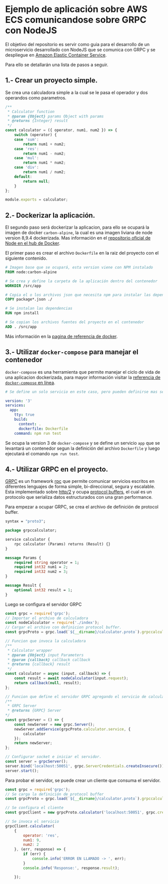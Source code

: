 # Ejemplo de aplicación sobre AWS ECS comunicandose sobre GRPC con NodeJS

El objetivo del repositorio es servir como guia para el desarrollo de un microservicio desarrollado con NodeJS que se comunica con GRPC y se despliegue en [Amazon Elastic Container Service](https://aws.amazon.com/ecs/).

Para ello se detallarán una lista de pasos a seguir.

## 1.- Crear un proyecto simple.
Se crea una calculadora simple a la cual se le pasa el operador y dos operandos como parametros.

```js
/**
 * Calculator function
 * @param {Object} params Object with params
 * @returns {Integer} result
 */
const calculator = ({ operator, num1, num2 }) => {
    switch (operator) {
    case 'sum':
        return num1 + num2;
    case 'res':
        return num1 - num2;
    case 'mul':
        return num1 * num2;
    case 'div':
        return num1 / num2;
    default:
        return null;
    }
};

module.exports = calculator;
```

## 2.- Dockerizar la aplicación.

El segundo paso será dockerizar la aplicacion, para ello se ocupará la imagen de docker `carbon-alpine`, la cual es una imagen liviana de node version 8,9.4 dockerizada. Mas información en el [repositorio oficial de Node en el hub de Docker](https://hub.docker.com/_/node/).

El primer paso es crear el archivo `Dockerfile` en la raiz del proyecto con el siguiente contenido.

```Dockerfile
# Imagen base que se ocupará, esta version viene con NPM instalado
FROM node:carbon-alpine

# Se crea y define la carpeta de la aplicación dentro del contenedor
WORKDIR /src/app

# Copia el o los archivos json que necesita npm para instalar las dependecias
COPY package*.json ./

# Se instalan las dependencias
RUN npm install

# Se copian los archivos fuentes del proyecto en el contenedor
ADD . /src/app
```

Más información en la [pagina de referencia de docker](https://docs.docker.com/engine/reference/builder/).

## 3.- Utilizar `docker-compose` para manejar el contenedor

`docker-compose` es una herramienta que permite manejar el ciclo de vida de una aplicacion dockerizada, para mayor información visitar la [referencia de `docker-compose` en línea](https://docs.docker.com/compose/overview/).

```yml
# Se define un solo servicio en este caso, pero pueden definirse mas servicios y ejecutarse todos a la vez, por separado y definir dependencias entre servicios.

version: '3'
services:
  app:
    tty: true
    build:
      context: .
      dockerfile: Dockerfile
    command: npm run test
```

Se ocupa la version 3 de `docker-compose` y se define un servicio `app` que se levantará un contenedor segun la definición del archivo `Dockerfile` y luego ejecutará el comando `npm run test`.

## 4.- Utilizar GRPC en el proyecto.

[GRPC](https://grpc.io/) es un framework [rpc](https://es.wikipedia.org/wiki/Llamada_a_procedimiento_remoto) que permite comunicar servicios escritos en diferentes lenguajes de forma simple, bi-direccional, segura y escalable. Esta implementado sobre [http/2](https://http2.github.io/) y ocupa [protocol buffers](https://developers.google.com/protocol-buffers/docs/overview), el cual es un protocolo que serializa datos estructurados con una gran performance.

Para empezar a ocupar GRPC, se crea el archivo de definición de protocol buffer.

```protobuf
syntax = "proto3";

package grpccalculator;

service calculator {
    rpc calculator (Params) returns (Result) {}
}

message Params {
    required string operator = 1;
    required int32 num1 = 2;
    required int32 num2 = 3;
}

message Result {
    optional int32 result = 1; 
}
```

Luego se configura el servidor GRPC

```js
const grpc = require('grpc');
// Importar el archivo de calculadora
const nodeCalculator = require('./index');
// Cargar el archivo con definicion protocol buffer.
const grpcProto = grpc.load(`${__dirname}/calculator.proto`).grpccalculator;

// Funcion que invoca la calculadora
/**
 * Calculator wrapper
 * @param {Object} input Parameters
 * @param {callback} callback callback
 * @returns {callback} result
 */
const calculator = async (input, callback) => {
    const result = await nodeCalculator(input.request);
    return callback(null, result);
};

// Funcion que define el servidor GRPC agregando el servicio de calculadora
/**
 * GRPC Server
 * @returns {GRPC} Server
*/
const grpcServer = () => {
    const newServer = new grpc.Server();
    newServer.addService(grpcProto.calculator.service, {
        calculator
    });
    return newServer;
};

// Configurar socket e iniciar el servidor.
const server = grpcServer();
server.bind('localhost:50051', grpc.ServerCredentials.createInsecure());
server.start();
```

Para probar el servidor, se puede crear un cliente que consuma el servidor.

```js
const grpc = require('grpc');
// Se carga la definición de protocol buffer
const grpcProto = grpc.load(`${__dirname}/calculator.proto`).grpccalculator;

// Se configura el cliente
const grpcClient = new grpcProto.calculator('localhost:50051', grpc.credentials.createInsecure());

// Se invoca el servicio
grpcClient.calculator(
    {
        operator: 'res',
        num1: 9,
        num2: 2
    }, (err, response) => {
        if (err) {
            console.info('ERROR EN LLAMADO -> ', err);
        }
        console.info('Response:', response.result);

    });
```